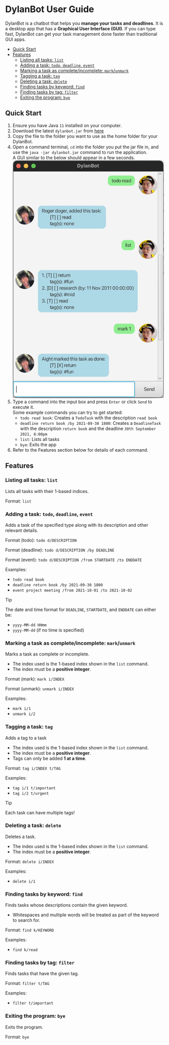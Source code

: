 # DylanBot User Guide

DylanBot is a chatbot that helps you **manage your tasks and deadlines**. 
It is a desktop app that has a **Graphical User Interface (GUI)**. 
If you can type fast, DylanBot can get your task management done faster than traditional GUI apps.

- [Quick Start](#quick-start)
- [Features](#features)
  - [Listing all tasks: `list`](#listing-all-tasks-list)
  - [Adding a task: `todo`, `deadline`, `event`](#adding-a-task-todo-deadline-event)
  - [Marking a task as complete/incomplete: `mark`/`unmark`](#marking-a-task-as-completeincomplete-markunmark)
  - [Tagging a task: `tag`](#tagging-a-task-tag)
  - [Deleting a task: `delete`](#deleting-a-task-delete)
  - [Finding tasks by keyword: `find`](#finding-tasks-by-keyword-find)
  - [Finding tasks by tag: `filter`](#finding-tasks-by-tag-filter)
  - [Exiting the program: `bye`](#exiting-the-program-bye)

## Quick Start
1. Ensure you have Java `11` installed on your computer.
2. Download the latest `dylanbot.jar` from [here](https://github.com/thewongdylan/ip/releases)
3. Copy the file to the folder you want to use as the home folder for your DylanBot.
4. Open a command terminal, `cd` into the folder you put the jar file in, and use the `java -jar dylanbot.jar` command to run the application. 
<br>A GUI similar to the below should appear in a few seconds.
![DylanBot GUI](Ui.png)
5. Type a command into the input box and press `Enter` or click `Send` to execute it.
<br>Some example commands you can try to get started:
    - `todo read book`: Creates a `TodoTask` with the description `read book`
    - `deadline return book /by 2021-09-30 1800`: Creates a `DeadlineTask` with the description `return book` and the deadline `30th September 2021, 6:00pm`
    - `list`: Lists all tasks
    - `bye`: Exits the app
6. Refer to the Features section below for details of each command.

## Features

### Listing all tasks: `list`
Lists all tasks with their 1-based indices.

Format: `list`

### Adding a task: `todo`, `deadline`, `event`
Adds a task of the specified type along with its description and other relevant details.

Format (todo): `todo d/DESCRIPTION`

Format (deadline): `todo d/DESCRIPTION /by DEADLINE`

Format (event): `todo d/DESCRIPTION /from STARTDATE /to ENDDATE`

Examples:
- `todo read book`
- `deadline return book /by 2021-09-30 1800`
- `event project meeting /from 2021-10-01 /to 2021-10-02`

> [!TIP]
> The date and time format for `DEADLINE`, `STARTDATE`, and `ENDDATE` can either be:
>- `yyyy-MM-dd HHmm`
>- `yyyy-MM-dd` (if no time is specified)

### Marking a task as complete/incomplete: `mark`/`unmark`
Marks a task as complete or incomplete.
- The index used is the 1-based index shown in the `list` command.
- The index must be a **positive integer**.

Format (mark): `mark i/INDEX` 

Format (unmark): `unmark i/INDEX`

Examples:
- `mark i/1`
- `unmark i/2`

### Tagging a task: `tag`
Adds a tag to a task
- The index used is the 1-based index shown in the `list` command.
- The index must be a **positive integer**. 
- Tags can only be added **1 at a time**. 

Format: `tag i/INDEX t/TAG`

Examples:
- `tag i/1 t/important`
- `tag i/2 t/urgent`

>[!TIP]
> Each task can have multiple tags!

### Deleting a task: `delete`
Deletes a task.
- The index used is the 1-based index shown in the `list` command.
- The index must be a **positive integer**.

Format: `delete i/INDEX`

Examples:
- `delete i/1`

### Finding tasks by keyword: `find`
Finds tasks whose descriptions contain the given keyword. 
- Whitespaces and multiple words will be treated as part of the keyword to search for.

Format: `find k/KEYWORD`

Examples:
- `find k/read`

### Finding tasks by tag: `filter`
Finds tasks that have the given tag.

Format: `filter t/TAG`

Examples:
- `filter t/important`

### Exiting the program: `bye`
Exits the program.

Format: `bye`